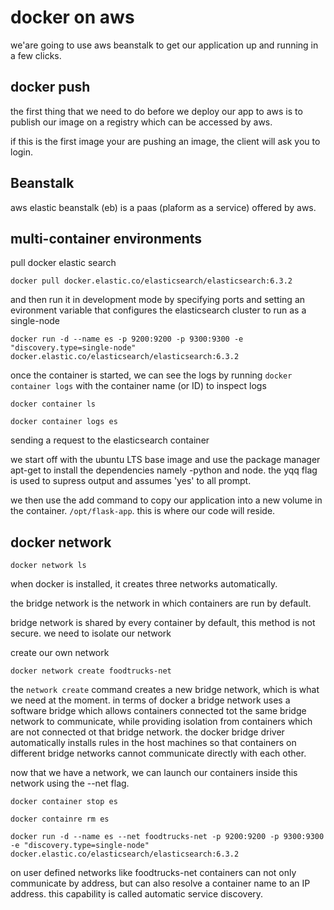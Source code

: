 # docker on aws

we'are going to use aws beanstalk to get our application up and running in a few clicks.

## docker push

the first thing that we need to do before we deploy our app to aws is to publish our image on a registry which can be accessed by aws.

if this is the first image your are pushing an image, the client will ask you to login.

## Beanstalk

aws elastic beanstalk (eb) is a paas (plaform as a service) offered by aws.

## multi-container environments

pull docker elastic search

`docker pull docker.elastic.co/elasticsearch/elasticsearch:6.3.2`

and then run it in development mode by specifying ports and setting an evironment variable that configures the elasticsearch cluster to run as a single-node

`docker run -d --name es -p 9200:9200 -p 9300:9300 -e "discovery.type=single-node" docker.elastic.co/elasticsearch/elasticsearch:6.3.2`

once the container is started, we can see the logs by running `docker container logs` with the container name (or ID) to inspect logs

`docker container ls`

`docker container logs es`

sending a request to the elasticsearch container

we start off with the ubuntu LTS base image and use the package manager apt-get to install the dependencies namely -python and node. the yqq flag is used to supress output and assumes 'yes' to all prompt.

we then use the add command to copy our application into a new volume in the container. `/opt/flask-app`. this is where our code will reside.

## docker network

`docker network ls`

when docker is installed, it creates three networks automatically.

the bridge network is the network in which containers are run by default.

bridge network is shared by every container by default, this method is not secure. we need to isolate our network

create our own network

`docker network create foodtrucks-net`

the `network create` command creates a new bridge network, which is what we need at the moment. in terms of docker a bridge network uses a software bridge which allows containers connected tot the same bridge network to communicate, while providing isolation from containers which are not connected ot that bridge network. the docker bridge driver automatically installs rules in the host machines so that containers on different bridge networks cannot communicate directly with each other.

now that we have a network, we can launch our containers inside this network using the --net flag.

`docker container stop es`

`docker containre rm es`

`docker run -d --name es --net foodtrucks-net -p 9200:9200 -p 9300:9300 -e "discovery.type=single-node" docker.elastic.co/elasticsearch/elasticsearch:6.3.2`

on user defined networks like foodtrucks-net containers can not only communicate by address, but can also resolve a container name to an IP address. this capability is called automatic service discovery.

